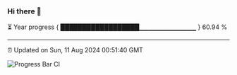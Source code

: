 ### Hi there 👋

⏳ Year progress { ██████████████████▁▁▁▁▁▁▁▁▁▁▁▁ } 60.94 %

---

⏰ Updated on Sun, 11 Aug 2024 00:51:40 GMT

![Progress Bar CI](https://github.com/code-lakshay/GitHub-Actions-Demo/workflows/Progress%20Bar%20CI/badge.svg)
